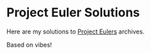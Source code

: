 # Project Euler Solutions


Here are my solutions to [Project Eulers](https://projecteuler.net/) archives.

Based on vibes!

